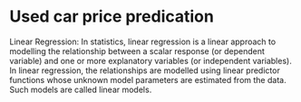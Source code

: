 # Used car price predication
Linear Regression:
In statistics, linear regression is a linear approach to modelling the relationship between a scalar response (or dependent variable) and one or more explanatory variables (or independent variables). In linear regression, the relationships are modelled using linear predictor functions whose unknown model parameters are estimated from the data. Such models are called linear models.
